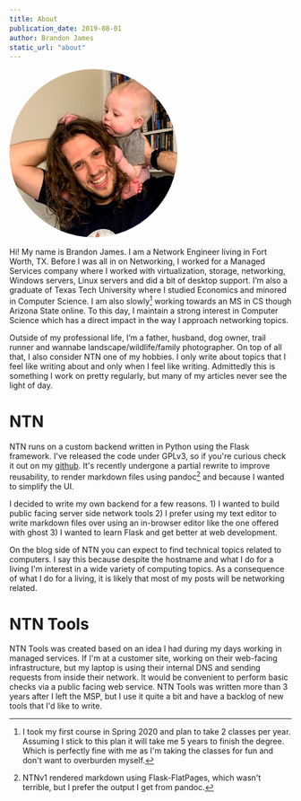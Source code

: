 ```yaml
---
title: About
publication_date: 2019-08-01
author: Brandon James
static_url: "about"
---
```


[<img src="/static/images/me.jpg" style="border-radius:50%; width:300px">](https://www.brandonsjames.com)

Hi! My name is Brandon James. I am a Network Engineer living in Fort Worth, TX. Before I was all in on Networking, I worked for a Managed Services company where I worked with virtualization, storage, networking, Windows servers, Linux servers and did a bit of desktop support. I’m also a graduate of Texas Tech University where I studied Economics and minored in Computer Science. I am also slowly[^1] working towards an MS in CS though Arizona State online. To this day, I maintain a strong interest in Computer Science which has a direct impact in the way I approach networking topics.

Outside of my professional life, I’m a father, husband, dog owner, trail runner and wannabe landscape/wildlife/family photographer. On top of all that, I also consider NTN one of my hobbies. I only write about topics that I feel like writing about and only when I feel like writing. Admittedly this is something I work on pretty regularly, but many of my articles never see the light of day.

# NTN

NTN runs on a custom backend written in Python using the Flask framework. I've released the code under GPLv3, so if you're curious check it out on my [github](https://github.com/ntn). It's recently undergone a partial rewrite to improve reusability, to render markdown files using pandoc[^2] and because I wanted to simplify the UI. 

I decided to write my own backend for a few reasons. 1) I wanted to build public facing server side network tools 2) I prefer using my text editor to write markdown files over using an in-browser editor like the one offered with ghost 3) I wanted to learn Flask and get better at web development. 

On the blog side of NTN you can expect to find technical topics related to computers. I say this because despite the hostname and what I do for a living I'm interest in a wide variety of computing topics. As a consequence of what I do for a living, it is likely that most of my posts will be networking related.

# NTN Tools

NTN Tools was created based on an idea I had during my days working in managed services. If I'm at a customer site, working on their web-facing infrastructure, but my laptop is using their internal DNS and sending requests from inside their network. It would be convenient to perform basic checks via a public facing web service. NTN Tools was written more than 3 years after I left the MSP, but I use it quite a bit and have a backlog of new tools that I'd like to write. 

[^1]: I took my first course in Spring 2020 and plan to take 2 classes per year. Assuming I stick to this plan it will take me 5 years to finish the degree. Which is perfectly fine with me as I'm taking the classes for fun and don't want to overburden myself.
[^2]: NTNv1 rendered markdown using Flask-FlatPages, which wasn't terrible, but I prefer the output I get from pandoc. 